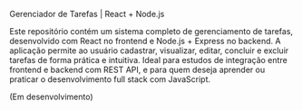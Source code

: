 Gerenciador de Tarefas | React + Node.js

Este repositório contém um sistema completo de gerenciamento de tarefas, desenvolvido com React no frontend e Node.js + Express no backend. A aplicação permite ao usuário cadastrar, visualizar, editar, concluir e excluir tarefas de forma prática e intuitiva. Ideal para estudos de integração entre frontend e backend com REST API, e para quem deseja aprender ou praticar o desenvolvimento full stack com JavaScript.

(Em desenvolvimento)
